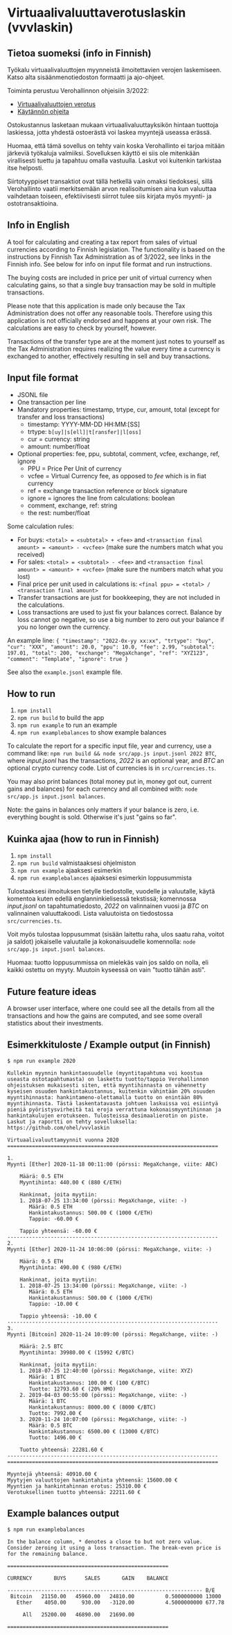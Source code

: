 # Virtuaalivaluuttaverotuslaskin (vvvlaskin)

## Tietoa suomeksi (info in Finnish)

Työkalu virtuaalivaluuttojen myynneistä ilmoitettavien verojen laskemiseen. Katso alta sisäänmenotiedoston formaatti ja ajo-ohjeet.

Toiminta perustuu Verohallinnon ohjeisiin 3/2022:
* [Virtuaalivaluuttojen verotus](https://www.vero.fi/syventavat-vero-ohjeet/ohje-hakusivu/48411/virtuaalivaluuttojen-verotus3/)
* [Käytännön ohjeita](https://www.vero.fi/tietoa-verohallinnosta/uutishuone/lehdist%C3%B6tiedotteet/2021/muista-ilmoittaa-virtuaalivaluutoista-saadut-tulot-veroilmoitukselle/)

Ostokustannus lasketaan mukaan virtuaalivaluuttayksikön hintaan tuottoja laskiessa, jotta yhdestä ostoerästä voi laskea myyntejä useassa erässä.

Huomaa, että tämä sovellus on tehty vain koska Verohallinto ei tarjoa mitään järkeviä työkaluja valmiiksi. Sovelluksen käyttö ei siis ole mitenkään virallisesti tuettu ja tapahtuu omalla vastuulla. Laskut voi kuitenkin tarkistaa itse helposti.

Siirtotyyppiset transaktiot ovat tällä hetkellä vain omaksi tiedoksesi, sillä Verohallinto vaatii merkitsemään arvon realisoitumisen aina kun valuuttaa vaihdetaan toiseen, efektiivisesti siirrot tulee siis kirjata myös myynti- ja ostotransaktioina.

## Info in English

A tool for calculating and creating a tax report from sales of virtual currencies according to Finnish legislation. The functionality is based on the instructions by Finnish Tax Administration as of 3/2022, see links in the Finnish info. See below for info on input file format and run instructions.

The buying costs are included in price per unit of virtual currency when calculating gains, so that a single buy transaction may be sold in multiple transactions.

Please note that this application is made only because the Tax Administration does not offer any reasonable tools. Therefore using this application is not officially endorsed and happens at your own risk. The calculations are easy to check by yourself, however.

Transactions of the transfer type are at the moment just notes to yourself as the Tax Administration requires realizing the value every time a currency is exchanged to another, effectively resulting in sell and buy transactions.

## Input file format

* JSONL file
* One transaction per line
* Mandatory properties: timestamp, trtype, cur, amount, total (except for transfer and loss transactions)
  * timestamp: YYYY-MM-DD HH:MM:[SS]
  * trtype: `b[uy]|s[ell]|t[ransfer]|l[oss]`
  * cur = currency: string
  * amount: number/float
* Optional properties: fee, ppu, subtotal, comment, vcfee, exchange, ref, ignore
  * PPU = Price Per Unit of currency
  * vcfee = Virtual Currency fee, as opposed to *fee* which is in fiat currency
  * ref = exchange transaction reference or block signature
  * ignore = ignores the line from calculations: boolean
  * comment, exchange, ref: string
  * the rest: number/float

Some calculation rules:
* For buys: `<total> = <subtotal> + <fee>` and `<transaction final amount> = <amount> - <vcfee>` (make sure the numbers match what you received)
* For sales: `<total> = <subtotal> - <fee>` and `<transaction final amount> = <amount> + <vcfee>` (make sure the numbers match what you lost)
* Final price per unit used in calculations is: `<final ppu> = <total> / <transaction final amount>`
* Transfer transactions are just for bookkeeping, they are not included in the calculations.
* Loss transactions are used to just fix your balances correct. Balance by loss cannot go negative, so use a big number to zero out your balance if you no longer own the currency.

An example line:
`{ "timestamp": "2022-0x-yy xx:xx", "trtype": "buy", "cur": "XXX", "amount": 20.0, "ppu": 10.0, "fee": 2.99, "subtotal": 197.01, "total": 200, "exchange": "MegaXchange", "ref": "XYZ123", "comment": "Template", "ignore": true }`

See also the `example.jsonl` example file.

## How to run

1. `npm install`
2. `npm run build` to build the app
3. `npm run example` to run an example
4. `npm run examplebalances` to show example balances

To calculate the report for a specific input file, year and currency, use a command like: `npm run build && node src/app.js input.jsonl 2022 BTC`, where *input.jsonl* has the transactions, *2022* is an optional year, and *BTC* an optional crypto currency code. List of currencies is in `src/currencies.ts`.

You may also print balances (total money put in, money got out, current gains and balances) for each currency and all combined with: `node src/app.js input.jsonl balances`.

Note: the gains in balances only matters if your balance is zero, i.e. everything bought is sold. Otherwise it's just "gains so far".

## Kuinka ajaa (how to run in Finnish)

1. `npm install`
2. `npm run build` valmistaaksesi ohjelmiston
3. `npm run example` ajaaksesi esimerkin
4. `npm run examplebalances` ajaaksesi esimerkin loppusummista

Tulostaaksesi ilmoituksen tietylle tiedostolle, vuodelle ja valuutalle, käytä komentoa kuten edellä englanninkielisessä tekstissä; komennossa *input.jsonl* on tapahtumatiedosto, *2022* on valinnainen vuosi ja *BTC* on valinnainen valuuttakoodi. Lista valuutoista on tiedostossa `src/currencies.ts`.

Voit myös tulostaa loppusummat (sisään laitettu raha, ulos saatu raha, voitot ja saldot) jokaiselle valuutalle ja kokonaisuudelle komennolla: `node src/app.js input.jsonl balances`.

Huomaa: tuotto loppusummissa on mielekäs vain jos saldo on nolla, eli kaikki ostettu on myyty. Muutoin kyseessä on vain "tuotto tähän asti".

## Future feature ideas

A browser user interface, where one could see all the details from all the transactions and how the gains are computed, and see some overall statistics about their investments.

## Esimerkkituloste / Example output (in Finnish)

`$ npm run example 2020`

    Kullekin myynnin hankintaosuudelle (myyntitapahtuma voi koostua useasta ostotapahtumasta) on laskettu tuotto/tappio Verohallinnon ohjeistuksen mukaisesti siten, että myyntihinnasta on vähennetty kyseisen osuuden hankintakustannus, kuitenkin vähintään 20% osuuden myyntihinnasta: hankintameno-olettamalla tuotto on enintään 80% myyntihinnasta. Tästä laskentatavasta johtuen laskuissa voi esiintyä pieniä pyöristysvirheitä tai eroja verrattuna kokonaismyyntihinnan ja hankintakulujen erotukseen. Tulosteissa desimaalierotin on piste. Laskut ja raportti on tehty sovelluksella: https://github.com/ohel/vvvlaskin

    Virtuaalivaluuttamyynnit vuonna 2020
    ====================================================================

    1.
    Myynti [Ether] 2020-11-18 00:11:00 (pörssi: MegaXchange, viite: ABC)

        Määrä: 0.5 ETH
        Myyntihinta: 440.00 € (880 €/ETH)

        Hankinnat, joita myytiin:
        1. 2018-07-25 13:34:00 (pörssi: MegaXchange, viite: -)
           Määrä: 0.5 ETH
           Hankintakustannus: 500.00 € (1000 €/ETH)
           Tappio: -60.00 €

        Tappio yhteensä: -60.00 €
    --------------------------------------------------------------------
    2.
    Myynti [Ether] 2020-11-24 10:06:00 (pörssi: MegaXchange, viite: -)

        Määrä: 0.5 ETH
        Myyntihinta: 490.00 € (980 €/ETH)

        Hankinnat, joita myytiin:
        1. 2018-07-25 13:34:00 (pörssi: MegaXchange, viite: -)
           Määrä: 0.5 ETH
           Hankintakustannus: 500.00 € (1000 €/ETH)
           Tappio: -10.00 €

        Tappio yhteensä: -10.00 €
    --------------------------------------------------------------------
    3.
    Myynti [Bitcoin] 2020-11-24 10:09:00 (pörssi: MegaXchange, viite: -)

        Määrä: 2.5 BTC
        Myyntihinta: 39980.00 € (15992 €/BTC)

        Hankinnat, joita myytiin:
        1. 2018-07-25 12:40:00 (pörssi: MegaXchange, viite: XYZ)
           Määrä: 1 BTC
           Hankintakustannus: 100.00 € (100 €/BTC)
           Tuotto: 12793.60 € (20% HMO)
        2. 2019-04-03 00:55:00 (pörssi: MegaXchange, viite: -)
           Määrä: 1 BTC
           Hankintakustannus: 8000.00 € (8000 €/BTC)
           Tuotto: 7992.00 €
        3. 2020-11-24 10:07:00 (pörssi: MegaXchange, viite: -)
           Määrä: 0.5 BTC
           Hankintakustannus: 6500.00 € (13000 €/BTC)
           Tuotto: 1496.00 €

        Tuotto yhteensä: 22281.60 €
    --------------------------------------------------------------------
    ====================================================================

    Myyntejä yhteensä: 40910.00 €
    Myytyjen valuuttojen hankintahinta yhteensä: 15600.00 €
    Myyntien ja hankintahinnan erotus: 25310.00 €
    Verotuksellinen tuotto yhteensä: 22211.60 €

## Example balances output

`$ npm run examplebalances`

    In the balance column, * denotes a close to but not zero value. Consider zeroing it using a loss transaction. The break-even price is for the remaining balance.

    ====================================================

    CURRENCY       BUYS      SALES       GAIN    BALANCE

    --------------------------------------------------------------- B/E
     Bitcoin   21150.00   45960.00   24810.00          0.5000000000 13000
       Ether    4050.00     930.00   -3120.00          4.5000000000 677.78

         All   25200.00   46890.00   21690.00

    ====================================================

